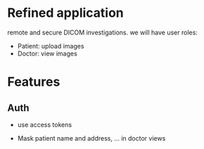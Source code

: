 # Refined application
remote and secure DICOM investigations.
we will have user roles:
* Patient: upload images
* Doctor: view images
# Features

## Auth
* use access tokens


* Mask patient name and address, ... in doctor views